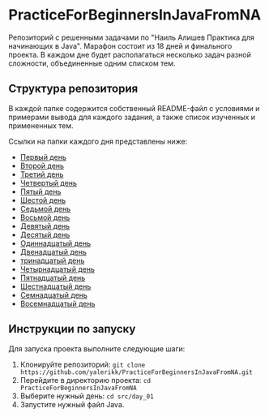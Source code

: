 # PracticeForBeginnersInJavaFromNA

Репозиторий с решенными задачами по "Наиль Алишев Практика для начинающих в Java". Марафон состоит из 18 дней и финального проекта. В каждом дне будет располагаться несколько задач разной сложности, объединенные одним списком тем.

## Структура репозитория
В каждой папке содержится собственный README-файл с условиями и примерами вывода для каждого задания, а также список изученных и примененных тем.

Ссылки на папки каждого дня представлены ниже:
- [Первый день](src/day_01)
- [Второй день](src/day_02)
- [Третий день](src/day_03)
- [Четвертый день](src/day_04)
- [Пятый день](src/day_05)
- [Шестой день](src/day_06)
- [Седьмой день](src/day_07)
- [Восьмой день](src/day_08)
- [Девятый день](src/day_09)
- [Десятый день](src/day_010)
- [Одиннадцатый день](src/day_011)
- [Двенадцатый день](src/day_012)
- [тринадцатый день](src/day_013)
- [Четырнадцатый день](src/day_014)
- [Пятнадцатый день](src/day_015)
- [Шестнадцатый день](src/day_016)
- [Семнадцатый день](src/day_017)
- [Восемнадцатый день](src/day_018)

## Инструкции по запуску
Для запуска проекта выполните следующие шаги:
1. Клонируйте репозиторий: `git clone https://github.com/yalerikk/PracticeForBeginnersInJavaFromNA.git`
2. Перейдите в директорию проекта: `cd PracticeForBeginnersInJavaFromNA`
3. Выберите нужный день: `cd src/day_01`
4. Запустите нужный файл Java.